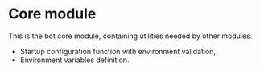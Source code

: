 # Core module

This is the bot core module, containing utilities needed by other modules.

- Startup configuration function with environment validation,
- Environment variables definition.
